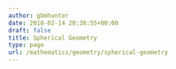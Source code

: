 ```yaml
---
author: gbmhunter
date: 2018-02-14 20:38:55+00:00
draft: false
title: Spherical Geometry
type: page
url: /mathematics/geometry/spherical-geometry
---
```

